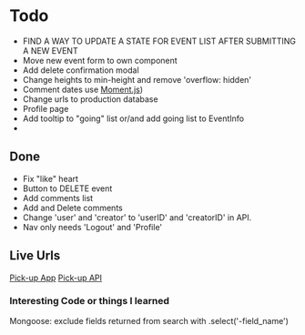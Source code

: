 # Todo
- FIND A WAY TO UPDATE A STATE FOR EVENT LIST AFTER SUBMITTING A NEW EVENT
- Move new event form to own component
- Add delete confirmation modal
- Change heights to min-height and remove 'overflow: hidden'
- Comment dates use [Moment.js](https://momentjs.com/))
- Change urls to production database
- Profile page
- Add tooltip to "going" list or/and add going list to EventInfo
- 

## Done
- Fix "like" heart
- Button to DELETE event
- Add comments list
- Add and Delete comments
- Change 'user' and 'creator' to 'userID' and 'creatorID' in API.
- Nav only needs 'Logout' and 'Profile'


## Live Urls
[Pick-up App](http://www.keithrodriguez.me/pickup-client/)
[Pick-up API](https://pick-up-api.herokuapp.com)

### Interesting Code or things I learned
Mongoose: exclude fields returned from search with .select('-field_name')

